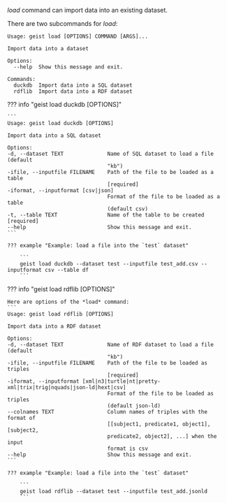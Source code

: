 *load* command can import data into an existing dataset.

There are two subcommands for *load*:
```
Usage: geist load [OPTIONS] COMMAND [ARGS]...

Import data into a dataset

Options:
  --help  Show this message and exit.

Commands:
  duckdb  Import data into a SQL dataset
  rdflib  Import data into a RDF dataset
```

??? info "geist load duckdb [OPTIONS]"

    ```
    Usage: geist load duckdb [OPTIONS]

    Import data into a SQL dataset

    Options:
    -d, --dataset TEXT              Name of SQL dataset to load a file (default
                                    "kb")
    -ifile, --inputfile FILENAME    Path of the file to be loaded as a table
                                    [required]
    -iformat, --inputformat [csv|json]
                                    Format of the file to be loaded as a table
                                    (default csv)
    -t, --table TEXT                Name of the table to be created  [required]
    --help                          Show this message and exit.
    ```

    ??? example "Example: load a file into the `test` dataset"

        ```
        geist load duckdb --dataset test --inputfile test_add.csv --inputformat csv --table df
        ```

??? info "geist load rdflib [OPTIONS]"

    Here are options of the *load* command:
    ```
    Usage: geist load rdflib [OPTIONS]

    Import data into a RDF dataset

    Options:
    -d, --dataset TEXT              Name of RDF dataset to load a file (default
                                    "kb")
    -ifile, --inputfile FILENAME    Path of the file to be loaded as triples
                                    [required]
    -iformat, --inputformat [xml|n3|turtle|nt|pretty-xml|trix|trig|nquads|json-ld|hext|csv]
                                    Format of the file to be loaded as triples
                                    (default json-ld)
    --colnames TEXT                 Column names of triples with the format of
                                    [[subject1, predicate1, object1], [subject2,
                                    predicate2, object2], ...] when the input
                                    format is csv
    --help                          Show this message and exit.
    ```

    ??? example "Example: load a file into the `test` dataset"

        ```
        geist load rdflib --dataset test --inputfile test_add.jsonld
        ```

